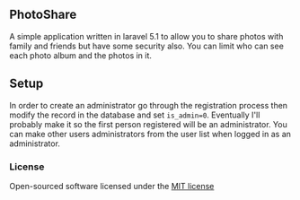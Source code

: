 ## PhotoShare

A simple application written in laravel 5.1 to allow you to share photos with family and friends but have some security also. You can limit who can see each photo album and the photos in it.

## Setup

In order to create an administrator go through the registration process then modify the record in the database and set `is_admin=0`. Eventually I'll probably make it so the first person registered will be an administrator. You can make other users administrators from the user list when logged in as an administrator.

### License

Open-sourced software licensed under the [MIT license](http://opensource.org/licenses/MIT)
